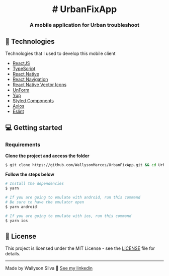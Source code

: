 

<h1 align="center">
  # UrbanFixApp
</h1>

<h3 align="center">
  A mobile application for Urban troubleshoot
</h3>
  
## 🚀 Technologies

Technologies that I used to develop this mobile client

- [ReactJS](https://reactjs.org/)
- [TypeScript](https://www.typescriptlang.org/)
- [React Native](https://reactnative.dev/)
- [React Navigation](https://reactnavigation.org/)
- [React Native Vector Icons](https://github.com/oblador/react-native-vector-icons)
- [UnForm](https://unform.dev/)
- [Yup](https://github.com/jquense/yup)
- [Styled Components](https://styled-components.com/)
- [Axios](https://github.com/axios/axios) 
- [Eslint](https://eslint.org/)  

## 💻 Getting started

### Requirements 

**Clone the project and access the folder**

```bash
$ git clone https://github.com/WallysonMarcos/UrbanFixApp.git && cd UrbanFixApp
```

**Follow the steps below**

```bash
# Install the dependencies
$ yarn 

# If you are going to emulate with android, run this command
# Be sure to have the emulator open
$ yarn android

# If you are going to emulate with ios, run this command
$ yarn ios
```
 

## 📝 License

This project is licensed under the MIT License - see the [LICENSE](LICENSE) file for details.

---

Made by Wallyson Silva 👋 [See my linkedin](https://www.linkedin.com/in/wallyson-silva-3408461a3/)
